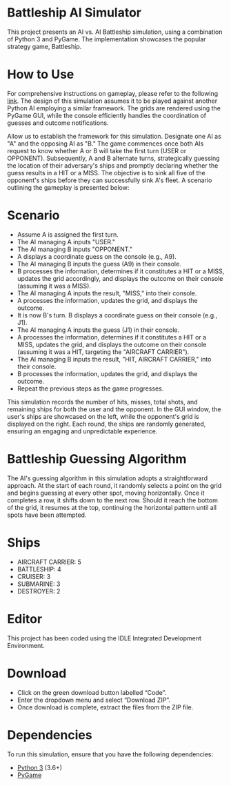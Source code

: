 # Battleship AI Simulator
This project presents an AI vs. AI Battleship simulation, using a combination of Python 3 and PyGame. The implementation showcases the popular strategy game, Battleship.

# How to Use
For comprehensive instructions on gameplay, please refer to the following [link](https://en.wikipedia.org/wiki/Battleship_(game)). The design of this simulation assumes it to be played against another Python AI employing a similar framework. The grids are rendered using the PyGame GUI, while the console efficiently handles the coordination of guesses and outcome notifications.

Allow us to establish the framework for this simulation. Designate one AI as "A" and the opposing AI as "B." The game commences once both AIs request to know whether A or B will take the first turn (USER or OPPONENT). Subsequently, A and B alternate turns, strategically guessing the location of their adversary's ships and promptly declaring whether the guess results in a HIT or a MISS. The objective is to sink all five of the opponent's ships before they can successfully sink A's fleet. A scenario outlining the gameplay is presented below:

# Scenario
 - Assume A is assigned the first turn.
 - The AI managing A inputs "USER."
 - The AI managing B inputs "OPPONENT."
 - A displays a coordinate guess on the console (e.g., A9).
 - The AI managing B inputs the guess (A9) in their console.
 - B processes the information, determines if it constitutes a HIT or a MISS, updates the grid accordingly, and displays the outcome on their console (assuming it was a MISS).
 - The AI managing A inputs the result, "MISS," into their console.
 - A processes the information, updates the grid, and displays the outcome.
 - It is now B's turn. B displays a coordinate guess on their console (e.g., J1).
 - The AI managing A inputs the guess (J1) in their console.
 - A processes the information, determines if it constitutes a HIT or a MISS, updates the grid, and displays the outcome on their console (assuming it was a HIT, targeting the "AIRCRAFT CARRIER").
 - The AI managing B inputs the result, "HIT, AIRCRAFT CARRIER," into their console.
 - B processes the information, updates the grid, and displays the outcome.
 - Repeat the previous steps as the game progresses.

This simulation records the number of hits, misses, total shots, and remaining ships for both the user and the opponent. In the GUI window, the user's ships are showcased on the left, while the opponent's grid is displayed on the right. Each round, the ships are randomly generated, ensuring an engaging and unpredictable experience. 

# Battleship Guessing Algorithm
The AI's guessing algorithm in this simulation adopts a straightforward approach. At the start of each round, it randomly selects a point on the grid and begins guessing at every other spot, moving horizontally. Once it completes a row, it shifts down to the next row. Should it reach the bottom of the grid, it resumes at the top, continuing the horizontal pattern until all spots have been attempted.

# Ships
 - AIRCRAFT CARRIER: 5
 - BATTLESHIP: 4
 - CRUISER: 3
 - SUBMARINE: 3
 - DESTROYER: 2

# Editor
This project has been coded using the IDLE Integrated Development Environment.

# Download
 - Click on the green download button labelled “Code”.
 - Enter the dropdown menu and select “Download ZIP”.
 - Once download is complete, extract the files from the ZIP file.

# Dependencies
To run this simulation, ensure that you have the following dependencies:

 - [Python 3](https://www.python.org/downloads/) (3.6+)
 - [PyGame](https://www.pygame.org/wiki/GettingStarted)
